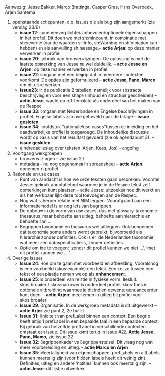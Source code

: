 Aanwezig: Jesse Bakker, Marco Brattinga, Casper Gras, Hans Overbeek, Arjen Santema

1. openstaande actiepunten, c.q. issues die als bug zijn aangemerkt (zie verslag 23/6)
   * **issue 12**: opnemenverplichte/aanbevolen/optionele eigenschappen in het profiel. Dit doen we met sh:mincount, in combinatie met  sh:severity (dat de waarden sh:Info, sh:Warning en sh:Violation kan hebben) en als aanvulling sh:message.– **actie Arjen**: op deze manier verwerken in profiel
   * **issue 20**: gebruik van bronverwijzingen. De oplossing is met de laatste opmerking van Jesse nu wel duidelijk. – **actie Jesse en Arjen**: op deze manier verwerken in profiel. 
   * **issue 22**:  omgaan met een begrip dat in meerdere contexten voorkomt. De opties zijn geformuleerd – **actie Jesse, Pano, Marco** om dit uit te werken.
   * **issue23**: in de publicatie 2 tabellen, namelijk voor abstracte beschrijving en voor een shape (inhoud en structuur gescheiden) – **actie Jesse**, wacht op rdf-template als onderdeel van het maken van de Respec 
   * **issue 33**: omgaan met Nederlandse en Engelse beschrijvingen in profiel. Engelse labels zijn overgeheveld naar de bijlage – **issue gesloten**
   * **issue 34**: hoofdstuk "rationale/use cases"tussen de inleiding en het daadwerkelijke profiel is toegevoegd. De inhoudelijke discussie wordt op basis van het resultaat gevoerd (zie ok agendapunt 3). – **issue gesloten**
   * eindredactieslag over teksten (Arjen, Kees, Jos) - ongoïng
2. Voortgang werkgroepen
   * bronverwijzingen – zie issue 20
   * metadata – nu nog opgenomen in spreadsheet – **actie Arjen**: opnemen in profiel
3. Rationale en use cases
   * Punt van aandacht is hoe we deze teksten gaan bespreken. Voorstel Jesse: gebruik annotatietool waarmee je in de Respec tekst zelf opmerkingen kunt plaatsen – actie Jesse: uitzoeken hoe dit werkt en als het werkbaar lijkt deze tool toevoegen aan de Respec.
   * Nog wat scherper relatie met MIM leggen. Voorafgaand aan een informatiemodel is er nog iets van begrippen.
   * De opbouw in de vorm van use cases, dus niet glossary-taxonomie-thesaurus, maar behoefte aan uitleg, behoefte aan hiërarchie en behoefte aan …
   * Begrippen taxonomie en thesaurus wel uitleggen. Ook benoemen dat taxonomie soms anders wordt gebruikt, bijvoorbeeld als hiërarchie zonder definities. Ook is er ‘de Nederlandse taxonomie’ wat meer een dataspecificatie is, zonder definities.
   * Optie om toe te voegen: ‘zonder dit profiel kunnen we niet …’, ‘met dit profiel kunnen we … ‘.
4. Overige issues
   * **Issue 24**: Hoe om te gaan met voorbeeld en afbeelding. Vooralsnog is een voorbeeld (skos:example) een tekst. Een keuze tussen een tekst of een plaatje nemen we op als **enhancement**.
   * **Issue 25**:  Is onderdeel van relatie in fysieke vorm. Besluit: skos:broader / skos:narrower is onderdeel profiel, skos-thes is optionele uitbreiding waarmee je dit indien gewenst genuanceerder kunt doen. – **actie Arjen**: meenemen in uitleg bij profiel voor skos:broader
   * **Issue 29**: Organisatie. In de werkgroep metadata is dit uitgewerkt – **actie Arjen** zie punt 2, 2e bullet
   * **Issue 31**: Uniciteit van prefLabel binnen een context. Een begrip heeft altijd 1 prefLabel in een bepaalde taal in een bepaalde context. Bij gebruik van hetzelfde prefLabel in verschillende contexten ontstaat een issue. Dit issue komt terug in issue #22. **Actie Jesse, Pano, Marco**, zie issue 22
   * **Issue 32**: Begrippenkader vs Begrippenstelsel. Dit vraag nog wat meer voorbereiding en uitleg. – **actie Marco en Arjen**
   * **Issue 35**: Meertaligheid van eigenschappen. prefLabels en altLabels kunnen meertalig zijn (voor hidden labels heeft dit weinig zin). Definities, uitleg en andere ‘notities’ kunnen ook meertalig zijn. – **actie Jesse**: dit lijstje uitwerken
